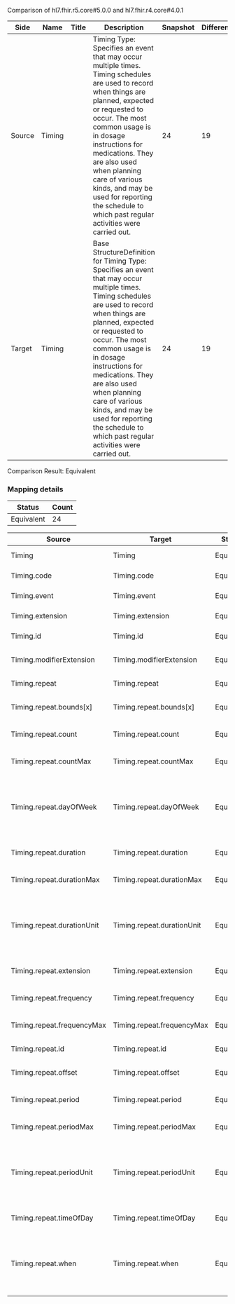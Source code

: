 Comparison of hl7.fhir.r5.core#5.0.0 and hl7.fhir.r4.core#4.0.1

| Side | Name | Title | Description | Snapshot | Differential |
| --- | --- | --- | --- | --- | --- |
| Source | Timing |  | Timing Type: Specifies an event that may occur multiple times. Timing schedules are used to record when things are planned, expected or requested to occur. The most common usage is in dosage instructions for medications. They are also used when planning care of various kinds, and may be used for reporting the schedule to which past regular activities were carried out. | 24 | 19 |
| Target | Timing |  | Base StructureDefinition for Timing Type: Specifies an event that may occur multiple times. Timing schedules are used to record when things are planned, expected or requested to occur. The most common usage is in dosage instructions for medications. They are also used when planning care of various kinds, and may be used for reporting the schedule to which past regular activities were carried out. | 24 | 19 |


Comparison Result: Equivalent


### Mapping details

| Status | Count |
| ------ | ----- |
Equivalent | 24 |


| Source | Target | Status | Message |
| ------ | ------ | ------ | ------- |
| Timing | Timing | Equivalent | R5 `Timing` maps as Equivalent to R4 `Timing` |
| Timing.code | Timing.code | Equivalent | R5 `Timing.code` maps as Equivalent to R4 `Timing.code` |
| Timing.event | Timing.event | Equivalent | R5 `Timing.event` maps as Equivalent to R4 `Timing.event` |
| Timing.extension | Timing.extension | Equivalent | R5 `Timing.extension` maps as Equivalent to R4 `Timing.extension` |
| Timing.id | Timing.id | Equivalent | R5 `Timing.id` maps as Equivalent to R4 `Timing.id` |
| Timing.modifierExtension | Timing.modifierExtension | Equivalent | R5 `Timing.modifierExtension` maps as Equivalent to R4 `Timing.modifierExtension` |
| Timing.repeat | Timing.repeat | Equivalent | R5 `Timing.repeat` maps as Equivalent to R4 `Timing.repeat` |
| Timing.repeat.bounds[x] | Timing.repeat.bounds[x] | Equivalent | R5 `Timing.repeat.bounds[x]` maps as Equivalent to R4 `Timing.repeat.bounds[x]` |
| Timing.repeat.count | Timing.repeat.count | Equivalent | R5 `Timing.repeat.count` maps as Equivalent to R4 `Timing.repeat.count` |
| Timing.repeat.countMax | Timing.repeat.countMax | Equivalent | R5 `Timing.repeat.countMax` maps as Equivalent to R4 `Timing.repeat.countMax` |
| Timing.repeat.dayOfWeek | Timing.repeat.dayOfWeek | Equivalent | R5 `Timing.repeat.dayOfWeek` maps as Equivalent to R4 `Timing.repeat.dayOfWeek` - dayOfWeek has compatible required binding for code type: http://hl7.org/fhir/ValueSet/days-of-week|5.0.0 and http://hl7.org/fhir/ValueSet/days-of-week|4.0.1 (Equivalent) |
| Timing.repeat.duration | Timing.repeat.duration | Equivalent | R5 `Timing.repeat.duration` maps as Equivalent to R4 `Timing.repeat.duration` |
| Timing.repeat.durationMax | Timing.repeat.durationMax | Equivalent | R5 `Timing.repeat.durationMax` maps as Equivalent to R4 `Timing.repeat.durationMax` |
| Timing.repeat.durationUnit | Timing.repeat.durationUnit | Equivalent | R5 `Timing.repeat.durationUnit` maps as Equivalent to R4 `Timing.repeat.durationUnit` - durationUnit has compatible required binding for code type: http://hl7.org/fhir/ValueSet/units-of-time|5.0.0 and http://hl7.org/fhir/ValueSet/units-of-time|4.0.1 (Equivalent) |
| Timing.repeat.extension | Timing.repeat.extension | Equivalent | R5 `Timing.repeat.extension` maps as Equivalent to R4 `Timing.repeat.extension` |
| Timing.repeat.frequency | Timing.repeat.frequency | Equivalent | R5 `Timing.repeat.frequency` maps as Equivalent to R4 `Timing.repeat.frequency` |
| Timing.repeat.frequencyMax | Timing.repeat.frequencyMax | Equivalent | R5 `Timing.repeat.frequencyMax` maps as Equivalent to R4 `Timing.repeat.frequencyMax` |
| Timing.repeat.id | Timing.repeat.id | Equivalent | R5 `Timing.repeat.id` maps as Equivalent to R4 `Timing.repeat.id` |
| Timing.repeat.offset | Timing.repeat.offset | Equivalent | R5 `Timing.repeat.offset` maps as Equivalent to R4 `Timing.repeat.offset` |
| Timing.repeat.period | Timing.repeat.period | Equivalent | R5 `Timing.repeat.period` maps as Equivalent to R4 `Timing.repeat.period` |
| Timing.repeat.periodMax | Timing.repeat.periodMax | Equivalent | R5 `Timing.repeat.periodMax` maps as Equivalent to R4 `Timing.repeat.periodMax` |
| Timing.repeat.periodUnit | Timing.repeat.periodUnit | Equivalent | R5 `Timing.repeat.periodUnit` maps as Equivalent to R4 `Timing.repeat.periodUnit` - periodUnit has compatible required binding for code type: http://hl7.org/fhir/ValueSet/units-of-time|5.0.0 and http://hl7.org/fhir/ValueSet/units-of-time|4.0.1 (Equivalent) |
| Timing.repeat.timeOfDay | Timing.repeat.timeOfDay | Equivalent | R5 `Timing.repeat.timeOfDay` maps as Equivalent to R4 `Timing.repeat.timeOfDay` |
| Timing.repeat.when | Timing.repeat.when | Equivalent | R5 `Timing.repeat.when` maps as Equivalent to R4 `Timing.repeat.when` - when has compatible required binding for code type: http://hl7.org/fhir/ValueSet/event-timing|5.0.0 and http://hl7.org/fhir/ValueSet/event-timing|4.0.1 (Equivalent) |

